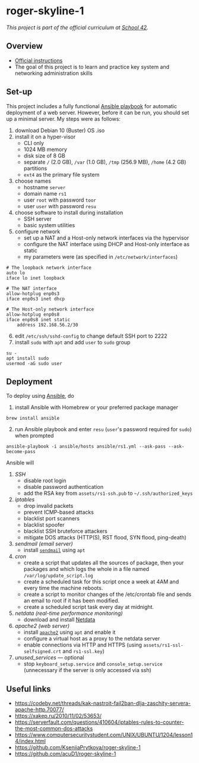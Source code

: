 # roger-skyline-1

*This project is part of the official curriculum at [School 42](https://en.wikipedia.org/wiki/42_(school)).*

## Overview


* [Official instructions](resources/ft_printf.en.pdf)
* The goal of this project is to learn and practice key system and networking administration skills

## Set-up

This project includes a fully functional [Ansible playbook](https://docs.ansible.com/ansible/latest/user_guide/playbooks.html) for automatic deployment of a web server. However, before it can be run, you should set up a minimal server. My steps were as follows: 

1. download Debian 10 (Buster) OS .iso
2. install it on a hyper-visor
	* CLI only
	* 1024 MB memory
	* disk size of 8 GB
	* separate `/` (2.0 GB), `/var` (1.0 GB), `/tmp` (256.9 MB), `/home` (4.2 GB) partitions
	* `ext4` as the primary file system
3. choose names
	* hostname `server`
	* domain name `rs1`
	* user `root` with password `toor`
	* user `user` with password `resu`
4. choose software to install during installation
	* SSH server
	* basic system utilities
5. configure network
	* set up a NAT and a Host-only network interfaces via the hypervisor
	* configure the NAT interface using DHCP and Host-only interface as static
	* my parameters were (as specified in `/etc/network/interfaces`)

```
# The loopback network interface
auto lo
iface lo inet loopback
```
```
# The NAT interface
allow-hotplug enp0s3
iface enp0s3 inet dhcp
```
```
# The Host-only network interface
allow-hotplug enp0s8
iface enp0s8 inet static
	address 192.168.56.2/30
```
6. edit `/etc/ssh/sshd-config` to change default SSH port to 2222
7. install `sudo` with `apt` and add `user` to `sudo` group

```
su -
apt install sudo
usermod -aG sudo user
```
## Deployment
To deploy using [Ansible](https://www.ansible.com), do

1. install Ansible with Homebrew or your preferred package manager

```
brew install ansible
```
2. run Ansible playbook and enter `resu` (`user`'s password required for `sudo`) when prompted

```
ansible-playbook -i ansible/hosts ansible/rs1.yml --ask-pass --ask-become-pass
```

Ansible will

1. *SSH*
	* disable root login
	* disable password authentication
	* add the RSA key from `assets/rs1-ssh.pub` to `~/.ssh/authorized_keys`
2. *iptables*
	* drop invalid packets
	* prevent ICMP-based attacks
	* blacklist port scanners
	* blacklist spoofer
	* blacklist SSH bruteforce attackers
	* mitigate DOS attacks (HTTP(S), RST flood, SYN flood, ping-death)
2. *sendmail (email server)*
	* install [`sendmail`](https://tecadmin.net/install-sendmail-on-debian-9-stretch/) using `apt`
5. *cron*
	* create a script that updates all the sources of package, then your packages and which logs the whole in a file named `/var/log/update_script.log`
	* create a scheduled task for this script once a week at 4AM and every time the machine reboots.
	* create a script to monitor changes of the /etc/crontab file and sends an email to root if it has been modified.
	* create a scheduled script task every day at midnight.
6. *netdata (real-time performance monitoring)*
	* download and install [Netdata](https://www.netdata.cloud)
7. *apache2 (web server)*
	* install [`apache2`](https://httpd.apache.org) using `apt` and enable it
	* configure a virtual host as a proxy to the netdata server
	* enable connections via HTTP and HTTPS (using `assets/rs1-ssl-selfsigned.crt` and `rs1-ssl.key`)
8. *unused_services* –– optional
	* stop `keyboard_setup.service` and `console_setup.service` (unnecessary if the server is only accessed via ssh)

## Useful links
* <https://codeby.net/threads/kak-nastroit-fail2ban-dlja-zaschity-servera-apache-http.70077/>
* <https://xakep.ru/2010/11/02/53653/>
* <https://serverfault.com/questions/410604/iptables-rules-to-counter-the-most-common-dos-attacks>
* <https://www.computersecuritystudent.com/UNIX/UBUNTU/1204/lesson14/index.html>
* <https://github.com/KseniiaPrytkova/roger-skyline-1>
* <https://github.com/acuD1/roger-skyline-1>


